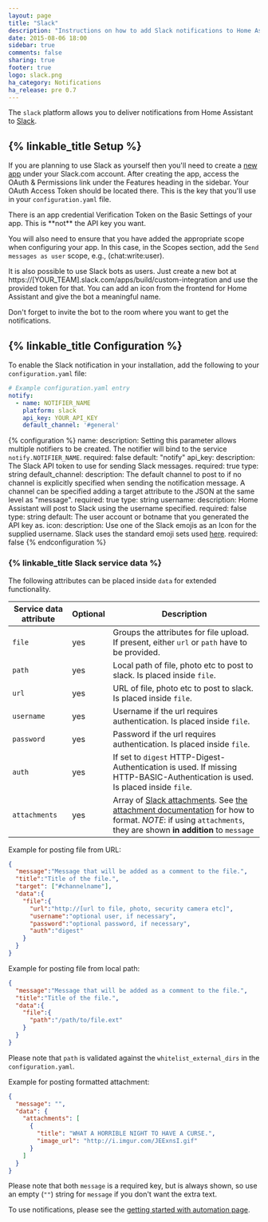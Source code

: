```yaml
---
layout: page
title: "Slack"
description: "Instructions on how to add Slack notifications to Home Assistant."
date: 2015-08-06 18:00
sidebar: true
comments: false
sharing: true
footer: true
logo: slack.png
ha_category: Notifications
ha_release: pre 0.7
---
```



The `slack` platform allows you to deliver notifications from Home Assistant to [Slack](https://slack.com/).

## {% linkable_title Setup %}

If you are planning to use Slack as yourself then you'll need to create a [new app](https://api.slack.com/apps) under your Slack.com account. After creating the app, access the OAuth & Permissions link under the Features heading in the sidebar. Your OAuth Access Token should be located there. This is the key that you'll use in your `configuration.yaml` file.

<p class='note'>
There is an app credential Verification Token on the Basic Settings of your app. This is **not** the API key you want.
</p>

You will also need to ensure that you have added the appropriate scope when configuring your app. In this case, in the Scopes section, add the `Send messages as user` scope, e.g., (chat:write:user).

It is also possible to use Slack bots as users. Just create a new bot at https://[YOUR_TEAM].slack.com/apps/build/custom-integration and use the provided token for that. You can add an icon from the frontend for Home Assistant and give the bot a meaningful name.

Don't forget to invite the bot to the room where you want to get the notifications.

## {% linkable_title Configuration %}

To enable the Slack notification in your installation, add the following to your `configuration.yaml` file:

```yaml
# Example configuration.yaml entry
notify:
  - name: NOTIFIER_NAME
    platform: slack
    api_key: YOUR_API_KEY
    default_channel: '#general'
```

{% configuration %}
name: 
  description: Setting this parameter allows multiple notifiers to be created. The notifier will bind to the service `notify.NOTIFIER_NAME`.
  required: false
  default: "notify"
api_key:
  description: The Slack API token to use for sending Slack messages.
  required: true
  type: string
default_channel:
  description: The default channel to post to if no channel is explicitly specified when sending the notification message.  A channel can be specified adding a target attribute to the JSON at the same level as "message".
  required: true
  type: string
username:
  description: Home Assistant will post to Slack using the username specified.
  required: false
  type: string
  default: The user account or botname that you generated the API key as.
icon:
  description: Use one of the Slack emojis as an Icon for the supplied username.  Slack uses the standard emoji sets used [here](http://www.webpagefx.com/tools/emoji-cheat-sheet/).
  required: false
{% endconfiguration %}

### {% linkable_title Slack service data %}

The following attributes can be placed inside `data` for extended functionality.

| Service data attribute | Optional | Description |
| ---------------------- | -------- | ----------- |
| `file`                 |      yes | Groups the attributes for file upload. If present, either `url` or `path` have to be provided.
| `path `                |      yes | Local path of file, photo etc to post to slack. Is placed inside `file`.
| `url`                  |      yes | URL of file, photo etc to post to slack. Is placed inside `file`.
| `username`             |      yes | Username if the url requires authentication. Is placed inside `file`.
| `password`             |      yes | Password if the url requires authentication. Is placed inside `file`.
| `auth`                 |      yes | If set to `digest` HTTP-Digest-Authentication is used. If missing HTTP-BASIC-Authentication is used. Is placed inside `file`.
| `attachments`          |      yes | Array of [Slack attachments](https://api.slack.com/docs/message-attachments). See [the attachment documentation](https://api.slack.com/docs/message-attachments) for how to format. *NOTE*: if using `attachments`, they are shown **in addition** to `message`

Example for posting file from URL:

```json
{
  "message":"Message that will be added as a comment to the file.",
  "title":"Title of the file.",
  "target": ["#channelname"], 
  "data":{
    "file":{
      "url":"http://[url to file, photo, security camera etc]",
      "username":"optional user, if necessary",
      "password":"optional password, if necessary",
      "auth":"digest"
    }
  }
}
```

Example for posting file from local path:

```json
{
  "message":"Message that will be added as a comment to the file.",
  "title":"Title of the file.",
  "data":{
    "file":{
      "path":"/path/to/file.ext"
    }
  }
}
```

Please note that `path` is validated against the `whitelist_external_dirs` in the `configuration.yaml`.

Example for posting formatted attachment:

```json
{
  "message": "",
  "data": {
    "attachments": [
      {
        "title": "WHAT A HORRIBLE NIGHT TO HAVE A CURSE.",
        "image_url": "http://i.imgur.com/JEExnsI.gif"
      }
    ]
  }
}
```

Please note that both `message` is a required key, but is always shown, so use an empty (`""`) string for `message` if you don't want the extra text.

To use notifications, please see the [getting started with automation page](/getting-started/automation/).

